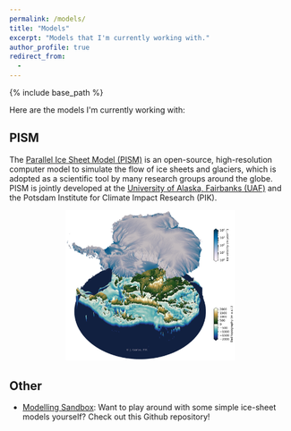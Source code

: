 ```yaml
---
permalink: /models/
title: "Models"
excerpt: "Models that I'm currently working with."
author_profile: true
redirect_from:
  - 
---
```


{% include base_path %}

Here are the models I'm currently working with:

## PISM
<!-- <img src="/images/logo_pism.png" width="135"> -->
The <a href="http://pism-docs.org/">Parallel Ice Sheet Model (PISM)</a> is an open-source, high-resolution computer model to simulate the flow of ice sheets and glaciers, which is adopted as a scientific tool by many research groups around the globe.
PISM is jointly developed at the [University of Alaska, Fairbanks (UAF)](http://www.uaf.edu/ "http://www.uaf.edu/") and the Potsdam Institute for Climate Impact Research (PIK).

<p align="center"><img src="/images/pism_3d_4km_2020.png" alt="Antarctic Ice Sheet as simulated with PISM" title="Antarctic Ice Sheet as simulated with PISM" width="60%"></p>


## Other
- [Modelling Sandbox](https://github.com/juliusgarbe/modelling_sandbox "https://github.com/juliusgarbe/modelling_sandbox"): Want to play around with some simple ice-sheet models yourself? Check out this Github repository!
